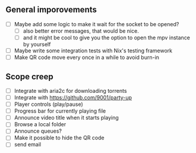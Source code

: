 ## General imporovements

- [ ] Maybe add some logic to make it wait for the socket to be opened?
  - [ ] also better error messages, that would be nice.
  - [ ] and it might be cool to give you the option to open the mpv instance by yourself
- [ ] Maybe write some integration tests with Nix's testing framework
- [ ] Make QR code move every once in a while to avoid burn-in

## Scope creep

- [ ] Integrate with aria2c for downloading torrents
- [ ] Integrate with https://github.com/9001/party-up
- [ ] Player controls (play/pause)
- [ ] Progress bar for currently playing file
- [ ] Announce video title when it starts playing
- [ ] Browse a local folder
- [ ] Announce queues?
- [ ] Make it possible to hide the QR code
- [ ] send email
